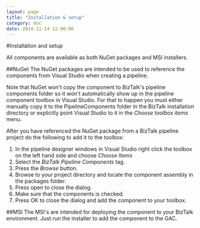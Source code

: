 ```yaml
---
layout: page
title: "Installation & setup"
category: doc
date: 2014-11-14 12:00:00
---
```


#Installation and setup

All components are available as both NuGet packages and MSI installers.


##NuGet
The NuGet packages are intended to be used to reference the components from Visual Studio when creating a pipeline.

Note that NuGet won't copy the component to BizTalk's pipeline components folder so it won't automatically show up in the pipeline component toolbox in Visual Studio.
For that to happen you must either manually copy it to the PipelineComponents folder in the BizTalk installation directory or explicitly point Visual Studio to it in the _Choose toolbox items_ menu.

After you have referenced the NuGet package from a BizTalk pipeline project do the following to add it to the toolbox:

1. In the pipeline designer windows in Visual Studio right click the toolbox on the left hand side and choose _Choose Items_
2. Select the _BizTalk Pipeline Components_ tag.
3. Press the _Browse_ button.
4. Browse to your project directory and locate the component assembly in the packages folder.
5. Press open to close the dialog.
6. Make sure that the components is checked.
7. Press OK to close the dialog and add the component to your toolbox.

##MSI
The MSI's are intended for deploying the component to your BizTalk environment. 
Just run the installer to add the component to the GAC.